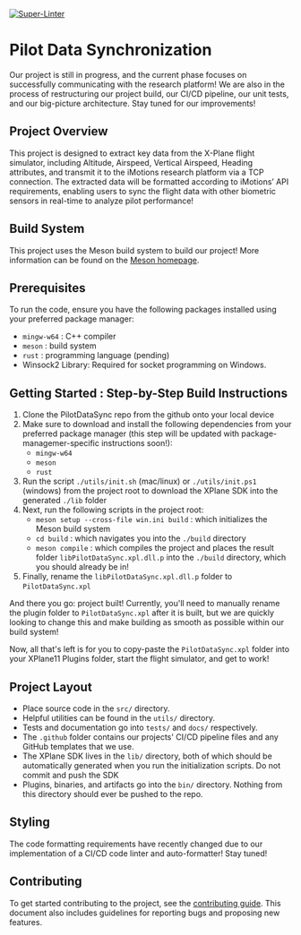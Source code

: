 [![Super-Linter](https://github.com/oss-slu/PilotDataSynchronization/actions/workflows/code-linting.yml/badge.svg)](https://github.com/marketplace/actions/super-linter)


# Pilot Data Synchronization

Our project is still in progress, and the current phase focuses on successfully communicating with the research platform! We are also in the process of restructuring our project build, our CI/CD pipeline, our unit tests, and our big-picture architecture. Stay tuned for our improvements! 

## Project Overview

This project is designed to extract key data from the X-Plane flight simulator, including Altitude, Airspeed, Vertical Airspeed, Heading attributes, and transmit it to the iMotions research platform via a TCP connection. The extracted data will be formatted according to iMotions’ API requirements, enabling users to sync the flight data with other biometric sensors in real-time to analyze pilot performance!

<!--
# Getting Started
To perform initial project setup, run the `init.ps1` PowerShell script found in the `utils` directory. This will download a copy of XPLSDK410 and extract it into the `lib` folder. This is necessary for successfully building the plugin.
-->

## Build System
This project uses the Meson build system to build our project! More information can be found on the [Meson homepage](https://mesonbuild.com/).

## Prerequisites

To run the code, ensure you have the following packages installed using your preferred package manager:
- `mingw-w64` : C++ compiler
- `meson` : build system
- `rust` : programming language (pending) 
- Winsock2 Library: Required for socket programming on Windows.


## Getting Started : Step-by-Step Build Instructions
1. Clone the PilotDataSync repo from the github onto your local device
2. Make sure to download and install the following dependencies from your preferred package manager (this step will be updated with package-managemer-specific instructions soon!):
    - `mingw-w64`
    - `meson`
    - `rust`
3. Run the script `./utils/init.sh` (mac/linux) or `./utils/init.ps1` (windows) from the project root to download the XPlane SDK into the generated `./lib` folder 
4. Next, run the following scripts in the project root:
    - `meson setup --cross-file win.ini build` : which initializes the Meson build system
    - `cd build` : which navigates you into the `./build` directory
    - `meson compile` : which compiles the project and places the result folder `libPilotDataSync.xpl.dll.p` into the `./build` directory, which you should already be in!
5. Finally, rename the `libPilotDataSync.xpl.dll.p` folder to `PilotDataSync.xpl`

And there you go: project built! Currently, you'll need to manually rename the plugin folder to `PilotDataSync.xpl` after it is built, but we are quickly looking to change this and make building as smooth as possible within our build system!

Now, all that's left is for you to copy-paste the `PilotDataSync.xpl` folder into your XPlane11 Plugins folder, start the flight simulator, and get to work!


## Project Layout
- Place source code in the `src/` directory.
- Helpful utilities can be found in the `utils/` directory.
- Tests and documentation go into `tests/` and `docs/` respectively.
- The `.github` folder contains our projects' CI/CD pipeline files and any GitHub templates that we use.
- The XPlane SDK lives in the `lib/` directory, both of which should be automatically generated when you run the initialization scripts. Do not commit and push the SDK
- Plugins, binaries, and artifacts go into the `bin/` directory. Nothing from this directory should ever be pushed to the repo.

## Styling
<!---
 C++ code is formatted using the VSCode C/C++ Extension's format action. The rules are expanded on in `.clang-format`. Submitted code must be formatted accordingly. Invoke it in VSCode by using the command palette -> `Format document with...` -> `C/C++`, which will automatically used the provided formatting rules.
-->

The code formatting requirements have recently changed due to our implementation of a CI/CD code linter and auto-formatter! Stay tuned!

## Contributing

To get started contributing to the project, see the [contributing guide](CONTRIBUTING.md).
This document also includes guidelines for reporting bugs and proposing new features.
